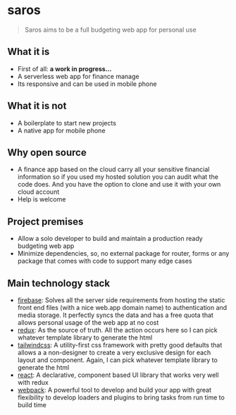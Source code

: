 # saros

> Saros aims to be a full budgeting web app for personal use

## What it is

- First of all: __a work in progress...__
- A serverless web app for finance manage
- Its responsive and can be used in mobile phone

## What it is not

- A boilerplate to start new projects
- A native app for mobile phone

## Why open source

- A finance app based on the cloud carry all your sensitive financial information so if you used my hosted solution you can audit what the code does. And you have the option to clone and use it with your own cloud account
- Help is welcome

## Project premises

- Allow a solo developer to build and maintain a production ready budgeting web app
- Minimize dependencies, so, no external package for router, forms or any package that comes with code to support many edge cases

## Main technology stack

- [firebase](https://firebase.google.com/]): Solves all the server side requirements from hosting the static front end files (with a nice web.app domain name) to authentication and media storage. It perfectly syncs the data and has a free quota that allows personal usage of the web app at no cost
- [redux](https://redux.js.org/): As the source of truth. All the action occurs here so I can pick whatever template library to generate the html
- [tailwindcss](https://tailwindcss.com/): A utility-first css framework with pretty good defaults that allows a a non-designer to create a very exclusive design for each layout and component. Again, I can pick whatever template library to generate the html
- [react](https://reactjs.org/): A declarative, component based UI library that works very well with redux
- [webpack](https://webpack.js.org/): A powerful tool to develop and build your app with great flexibility to develop loaders and plugins to bring tasks from run time to build time
